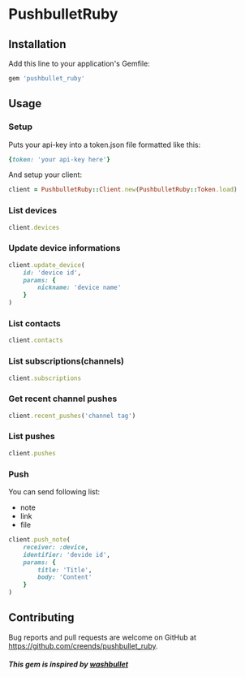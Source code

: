 # PushbulletRuby

## Installation

Add this line to your application's Gemfile:

```ruby
gem 'pushbullet_ruby'
```
## Usage

### Setup
Puts your api-key into a token.json file formatted like this:
```ruby
{token: 'your api-key here'}
```
And setup your client:
```ruby
client = PushbulletRuby::Client.new(PushbulletRuby::Token.load)
```

### List devices
```ruby
client.devices
```
### Update device informations
```ruby
client.update_device(
    id: 'device id',
    params: {
        nickname: 'device name'
    }
)
```
### List contacts
```ruby
client.contacts
```
### List subscriptions(channels)
```ruby
client.subscriptions
```
### Get recent channel pushes
```ruby
client.recent_pushes('channel tag')
```
### List pushes
```ruby
client.pushes
```
### Push
You can send following list:

- note
- link
- file
```ruby
client.push_note(
    receiver: :device,
    identifier: 'devide id',
    params: {
        title: 'Title',
        body: 'Content'
    }
)
```
## Contributing

Bug reports and pull requests are welcome on GitHub at https://github.com/creends/pushbullet_ruby.


##### This gem is inspired by [washbullet](https://github.com/hrysd/washbullet)




